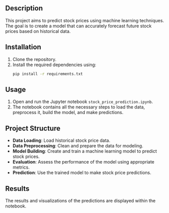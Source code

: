 ## Description

This project aims to predict stock prices using machine learning techniques. The goal is to create a model that can accurately forecast future stock prices based on historical data.

## Installation

1. Clone the repository.
2. Install the required dependencies using:
   ```bash
   pip install -r requirements.txt
   ```

## Usage

1. Open and run the Jupyter notebook `stock_price_prediction.ipynb`.
2. The notebook contains all the necessary steps to load the data, preprocess it, build the model, and make predictions.

## Project Structure

- **Data Loading**: Load historical stock price data.
- **Data Preprocessing**: Clean and prepare the data for modeling.
- **Model Building**: Create and train a machine learning model to predict stock prices.
- **Evaluation**: Assess the performance of the model using appropriate metrics.
- **Prediction**: Use the trained model to make stock price predictions.

## Results

The results and visualizations of the predictions are displayed within the notebook.
